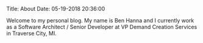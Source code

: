 Title: About
Date: 05-19-2018 20:36:00

Welcome to my personal blog. My name is Ben Hanna and I currently work as a 
Software Architect / Senior Developer at VP Demand Creation Services in Traverse City, MI.